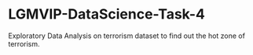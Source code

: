 # LGMVIP-DataScience-Task-4
 Exploratory Data Analysis on terrorism dataset to find out the hot zone of terrorism.
